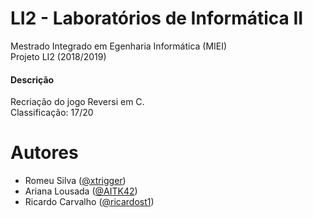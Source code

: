 # LI2 - Laboratórios de Informática II
Mestrado Integrado em Egenharia Informática (MIEI) </br>
Projeto LI2 (2018/2019) </br>

#### Descrição
Recriação do jogo Reversi em C. </br>
Classificação: 17/20

# Autores
* Romeu Silva ([@xtrigger](https://github.com/xtrigger))
* Ariana Lousada ([@AITK42](https://github.com/AITK42))
* Ricardo Carvalho ([@ricardost1](https://github.com/ricardost1))
